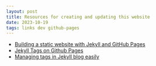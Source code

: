 ```yaml
---
layout: post
title: Resources for creating and updating this website
date: 2023-10-19
tags: links dev github-pages
---
```


* [Building a static website with Jekyll and GitHub Pages](https://programminghistorian.org/en/lessons/building-static-sites-with-jekyll-github-pages)
* [Jekyll Tags on Github Pages](https://longqian.me/2017/02/09/github-jekyll-tag/)
* [Managing tags in Jekyll blog easily](https://blog.lunarlogic.com/2019/managing-tags-in-jekyll-blog-easily/)